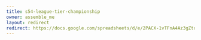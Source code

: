 ```yaml
---
title: s54-league-tier-championship
owner: assemble_me
layout: redirect
redirect: https://docs.google.com/spreadsheets/d/e/2PACX-1vTFnA4Az3gZtq893yJyVLbsVcQpjsQOX9NnE7kwjT_57QdfUr-n0Ba9W0L4OT4iSTU0ZhAct5GEaN2I/pubhtml?gid=0
---
```

